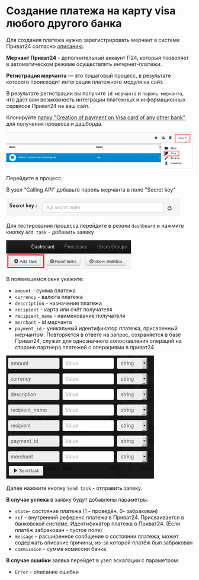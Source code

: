 # Создание платежа на карту visa любого другого банка

Для создания платежа нужно зарегистрировать мерчант в системе Приват24 согласно [описанию](https://api.privatbank.ua/#p24/registration).

**Мерчант Приват24** - дополнительный аккаунт П24, который позволяет в автоматическом режиме осуществлять интернет-платежи.

**Регистрация мерчанта** — это пошаговый процесс, в результате которого происходит интеграция платежного модуля на сайт.

В результате регистрации вы получите `id мерчанта` и `пароль мерчанта`, что даст вам возможность интеграции платежных и информационных сервисов Приват24 на ваш сайт.

Клонируйте [папку "Creation of payment on Visa card of any other bank"](https://admin.corezoid.com/folder/conv/6081) для получения процесса и дашборда.

![](../img/copy_folder.png)

Перейдите в процесс.

В узел "Calling API" добавьте пароль мерчанта в поле "Secret key"

![](../img/secret.png)

Для тестирования процесса перейдите в режим `dashboard` и нажмите кнопку `Add task` - добавить заявку

![](../img/mandrill_dashboard.png)

В появившемся окне укажите:
*   `amount` - сумма платежа
*   `currency` - валюта платежа
*   `description` - назначение платежа
*   `recipient` - карта или счёт получателя
*   `recipient_name` - наименование получателя
*   `merchant` - id мерчанта
*   `payment_id` - уникальный идентификатор платежа, присвоенный мерчантом. Повторяется в ответе на запрос, сохраняется в базе Приват24, служит для однозначного сопоставления операций на стороне партнера платежей с операциями в приват24.

![](../img/visa.png)

Далее нажмите кнопку `Send task` - отправить заявку.

**В случае успеха** в заявку будут добавлены параметры:

* `state`- состояние платежа (1 - проведён, 0- забракован)
* `ref` - внутренний референс платежа в Приват24. Присваивается в банковской системе. Идентификатор платежа в Приват24. (Если платёж забракован - пустое поле)
* `message` - расширенное сообщение о состоянии платежа, может содержать описание причины, из-за которой платёж был забракован
* `commission` - сумма комиссии банка

**В случае ошибки** заявка перейдет в узел эскалации с параметром:
* `Error` - описание ошибки

